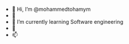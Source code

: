 - 👋 Hi, I’m @mohammedtohamym
- 👀 
- 🌱 I’m currently learning Software engineering
- 💞️
- 📫

<!---
mohammedtohamym/mohammedtohamym is a ✨ special ✨ repository because its `README.md` (this file) appears on your GitHub profile.
You can click the Preview link to take a look at your changes.
--->
